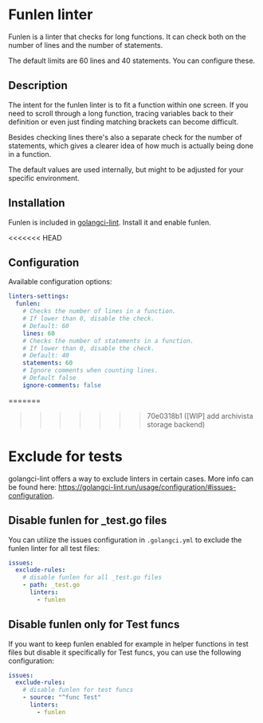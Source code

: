 # Funlen linter

Funlen is a linter that checks for long functions. It can check both on the number of lines and the number of statements.

The default limits are 60 lines and 40 statements. You can configure these.

## Description

The intent for the funlen linter is to fit a function within one screen. If you need to scroll through a long function, tracing variables back to their definition or even just finding matching brackets can become difficult.

Besides checking lines there's also a separate check for the number of statements, which gives a clearer idea of how much is actually being done in a function.

The default values are used internally, but might to be adjusted for your specific environment.

## Installation

Funlen is included in [golangci-lint](https://github.com/golangci/golangci-lint/). Install it and enable funlen.

<<<<<<< HEAD
## Configuration

Available configuration options:

```yaml
linters-settings:
  funlen:
    # Checks the number of lines in a function.
    # If lower than 0, disable the check.
    # Default: 60
    lines: 60
    # Checks the number of statements in a function.
    # If lower than 0, disable the check.
    # Default: 40
    statements: 60
    # Ignore comments when counting lines.
    # Default false
    ignore-comments: false
```

=======
>>>>>>> 70e0318b1 ([WIP] add archivista storage backend)
# Exclude for tests

golangci-lint offers a way to exclude linters in certain cases. More info can be found here: https://golangci-lint.run/usage/configuration/#issues-configuration.

## Disable funlen for \_test.go files

You can utilize the issues configuration in `.golangci.yml` to exclude the funlen linter for all test files:

```yaml
issues:
  exclude-rules:
    # disable funlen for all _test.go files
    - path: _test.go
      linters:
        - funlen
```

## Disable funlen only for Test funcs

If you want to keep funlen enabled for example in helper functions in test files but disable it specifically for Test funcs, you can use the following configuration:

```yaml
issues:
  exclude-rules:
    # disable funlen for test funcs
    - source: "^func Test"
      linters:
        - funlen
```
